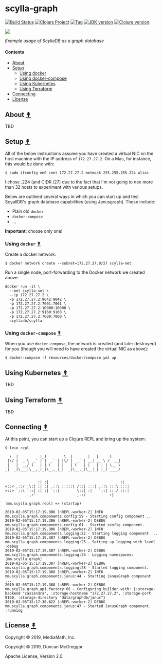 # scylla-graph

[![Build Status][travis-badge]][travis]
[![Clojars Project][clojars-badge]][clojars]
[![Tag][tag-badge]][tag]
[![JDK version][jdk-v]](.travis.yml)
[![Clojure version][clojure-v]](project.clj)

[![][logo]][logo-large]

*Example usage of ScyllaDB as a graph database*

#### Contents

* [About](#about-)
* [Setup](#setup-)
   * [Using docker](#using-docker-)
   * [Using docker-compose](#using-docker-compose-)
   * [Using Kubernetes](#using-kubernetes-)
   * [Using Terraform](#using-terraform-)
* [Connecting](#connecting-)
* [License](#license-)

## About [&#x219F;](#contents)

TBD


## Setup [&#x219F;](#contents)

All of the below instructions assume you have created a virtual NIC on the host
machine with the IP address of `172.27.27.2`. On a Mac, for instance, this
would be done with:

```
$ sudo ifconfig en0 inet 172.27.27.2 netmask 255.255.255.224 alias
```

I chose .224 (and CIDR /27) due to the fact that I'm not going to nee more than
32 hosts to experiment with various setups.

Below are outlined several ways in which you can start up and test ScyallDB's
graph database capabilities (using Janusgraph). These include:

* Plain old `docker`
* `docker-compose`
* ...

**Important**: choose only one!


### Using `docker` [&#x219F;](#contents)

Create a docker network:
```
$ docker network create --subnet=172.27.27.0/27 scylla-net
```

Run a single node, port-forwarding to the Docker network we created above:
```
docker run -it \
  --net scylla-net \
  --ip 172.27.27.2 \
  -p 172.27.27.2:9042:9042 \
  -p 172.27.27.2:7001:7001 \
  -p 172.27.27.2:10000:10000 \
  -p 172.27.27.2:9160:9160 \
  -p 172.27.27.2:7000:7000 \
  scylladb/scylla
```


### Using `docker-compose` [&#x219F;](#contents)

When you use `docker-compose`, the network is created (and later destroyed)
for you (though you will need to have created the virtual NIC as above):

```
$ docker-compose -f resources/docker/compose.yml up
```


## Using Kubernetes [&#x219F;](#contents)

TBD


## Using Terraform [&#x219F;](#contents)

TBD


## Connecting [&#x219F;](#contents)

At this point, you can start up a Clojure REPL and bring up the system:

```
$ lein repl
```
```
  \  |          |_)        \  |       |   |     )
 |\/ |  _ \  _` | |  _` | |\/ |  _` | __| __ \ /  __|
 |   |  __/ (   | | (   | |   | (   | |   | | | \__ \
_|  _|\___|\__,_|_|\__,_|_|  _|\__,_|\__|_| |_| ____/


               :| :|                                 :|
<::< .::/ :\:| :| :| .::\ :::::| /::| :::| .::\ :::\ :::|
>::> `::\ `::| :| :| `::|        \::| :|   `::| :::/ :|:|
          .,:'                   ,.:/           :|

```
```
[mm.scylla.graph.repl] => (startup)
```
```
2019-02-05T15:17:19.306 [nREPL-worker-2] INFO mm.scylla.graph.components.config:59 - Starting config component ...
2019-02-05T15:17:19.306 [nREPL-worker-2] DEBUG mm.scylla.graph.components.config:61 - Started config component.
2019-02-05T15:17:19.306 [nREPL-worker-2] INFO mm.scylla.graph.components.logging:22 - Starting logging component ...
2019-02-05T15:17:19.307 [nREPL-worker-2] DEBUG mm.scylla.graph.components.logging:25 - Setting up logging with level :debug
2019-02-05T15:17:19.307 [nREPL-worker-2] DEBUG mm.scylla.graph.components.logging:26 - Logging namespaces: [mm.scylla.graph]
2019-02-05T15:17:19.307 [nREPL-worker-2] DEBUG mm.scylla.graph.components.logging:28 - Started logging component.
2019-02-05T15:17:19.308 [nREPL-worker-2] INFO mm.scylla.graph.components.janus:44 - Starting JanusGraph component ...
2019-02-05T15:17:19.308 [nREPL-worker-2] DEBUG mm.scylla.graph.api.factory:66 - Configuring builder with: {:storage-backend "cassandra", :storage-hostname "172.27.27.2", :storage-port 9160, :storage-directory "data/graphdb/janus"}
2019-02-05T15:17:30.622 [nREPL-worker-2] DEBUG mm.scylla.graph.components.janus:47 - Started JanusGraph component.
:running
```

## License [&#x219F;](#contents)

Copyright © 2019, MediaMath, Inc.

Copyright © 2019, Duncan McGreggor

Apache License, Version 2.0.


<!-- Named page links below: /-->

[travis]: https://travis-ci.org/oubiwann/scylla-graph
[travis-badge]: https://travis-ci.org/oubiwann/scylla-graph.png?branch=master
[deps]: http://jarkeeper.com/oubiwann/scylla-graph
[deps-badge]: http://jarkeeper.com/oubiwann/scylla-graph/status.svg
[logo]: resources/images/ScyllaDB-Janusgraph.png
[logo-large]: resources/images/ScyllaDB-Janusgraph.png
[logo1]: resources/images/ScyllaDB.png
[logo-large1]: resources/images/ScyllaDB.png
[logo2]: resources/images/Janusgraph.png
[logo-large2]: resources/images/Janusgraph.png
[tag-badge]: https://img.shields.io/github/tag/oubiwann/scylla-graph.svg
[tag]: https://github.com/oubiwann/scylla-graph/tags
[clojure-v]: https://img.shields.io/badge/clojure-1.10.0-blue.svg
[jdk-v]: https://img.shields.io/badge/jdk-1.8+-blue.svg
[clojars]: https://clojars.org/mediamath/scylla-graph
[clojars-badge]: https://img.shields.io/clojars/v/mediamath/scylla-graph.svg
